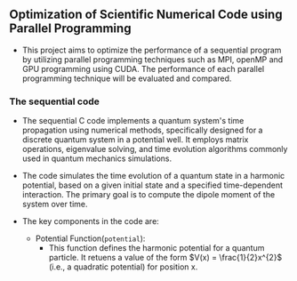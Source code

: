 ## Optimization of Scientific Numerical Code using Parallel Programming

* This project aims to optimize the performance of a sequential program by utilizing parallel programming techniques such as MPI, openMP and GPU programming using CUDA. The performance of each parallel programming technique will be evaluated and compared.

### The sequential code
* The sequential C code implements a quantum system's time propagation using numerical methods, specifically designed for a discrete quantum system in a potential well. It employs matrix operations, eigenvalue solving, and time evolution algorithms commonly used in quantum mechanics simulations.

* The code simulates the time evolution of a quantum state in a harmonic potential, based on a given initial state and a specified time-dependent interaction. The primary goal is to compute the dipole moment of the system over time.

* The key components in the code are:
  * Potential Function(`potential`):
    * This function defines the harmonic potential for a quantum particle. It retuens a value of the form $V(x) = \frac{1}{2}x^{2}$ (i.e., a quadratic potential) for position x.
